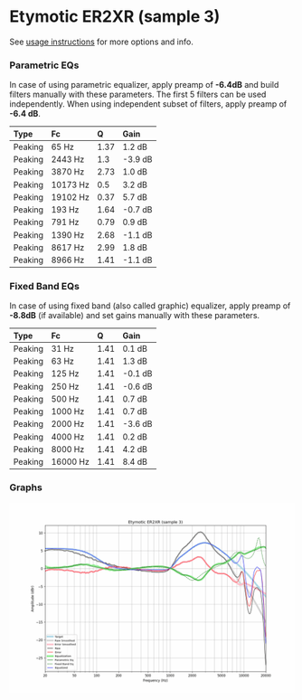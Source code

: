 # Etymotic ER2XR (sample 3)
See [usage instructions](https://github.com/jaakkopasanen/AutoEq#usage) for more options and info.

### Parametric EQs
In case of using parametric equalizer, apply preamp of **-6.4dB** and build filters manually
with these parameters. The first 5 filters can be used independently.
When using independent subset of filters, apply preamp of **-6.4 dB**.

| Type    | Fc       |    Q | Gain    |
|:--------|:---------|:-----|:--------|
| Peaking | 65 Hz    | 1.37 | 1.2 dB  |
| Peaking | 2443 Hz  | 1.3  | -3.9 dB |
| Peaking | 3870 Hz  | 2.73 | 1.0 dB  |
| Peaking | 10173 Hz | 0.5  | 3.2 dB  |
| Peaking | 19102 Hz | 0.37 | 5.7 dB  |
| Peaking | 193 Hz   | 1.64 | -0.7 dB |
| Peaking | 791 Hz   | 0.79 | 0.9 dB  |
| Peaking | 1390 Hz  | 2.68 | -1.1 dB |
| Peaking | 8617 Hz  | 2.99 | 1.8 dB  |
| Peaking | 8966 Hz  | 1.41 | -1.1 dB |

### Fixed Band EQs
In case of using fixed band (also called graphic) equalizer, apply preamp of **-8.8dB**
(if available) and set gains manually with these parameters.

| Type    | Fc       |    Q | Gain    |
|:--------|:---------|:-----|:--------|
| Peaking | 31 Hz    | 1.41 | 0.1 dB  |
| Peaking | 63 Hz    | 1.41 | 1.3 dB  |
| Peaking | 125 Hz   | 1.41 | -0.1 dB |
| Peaking | 250 Hz   | 1.41 | -0.6 dB |
| Peaking | 500 Hz   | 1.41 | 0.7 dB  |
| Peaking | 1000 Hz  | 1.41 | 0.7 dB  |
| Peaking | 2000 Hz  | 1.41 | -3.6 dB |
| Peaking | 4000 Hz  | 1.41 | 0.2 dB  |
| Peaking | 8000 Hz  | 1.41 | 4.2 dB  |
| Peaking | 16000 Hz | 1.41 | 8.4 dB  |

### Graphs
![](./Etymotic%20ER2XR%20(sample%203).png)